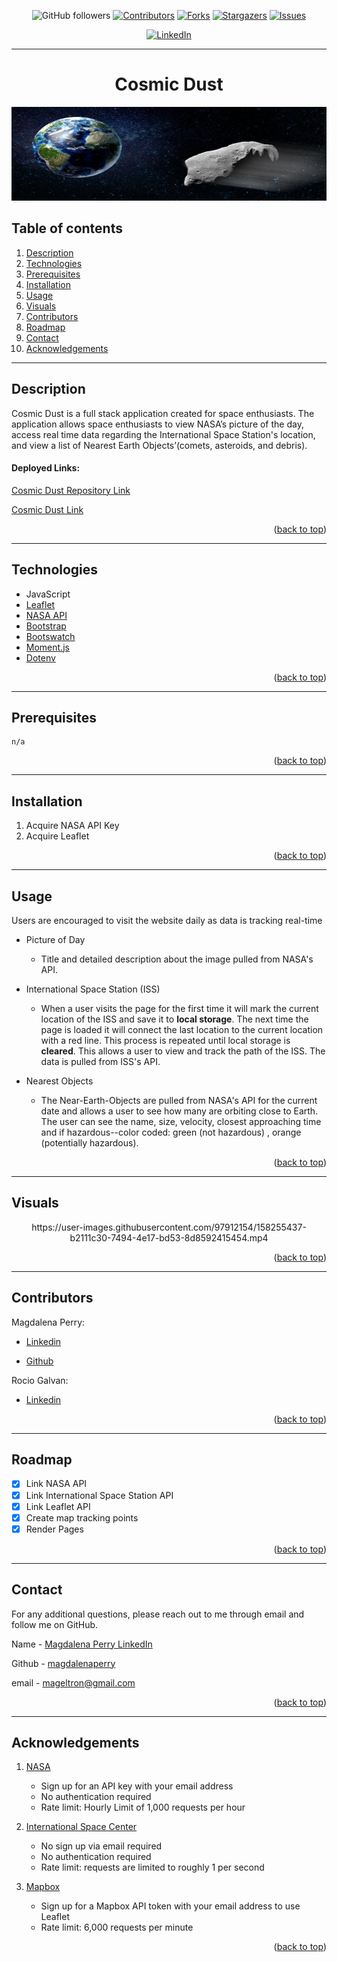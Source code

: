 <div id="top"></div>

<div align="center">

![GitHub followers](https://img.shields.io/github/followers/magdalenaperry?style=for-the-badge)
[![Contributors][contributors-shield]][contributors-url]
[![Forks][forks-shield]][forks-url]
[![Stargazers][stars-shield]][stars-url]
[![Issues][issues-shield]][issues-url]
<!-- [![MIT License][license-shield]][license-url] -->
[![LinkedIn][linkedin-shield]][linkedin-url]

---

# Cosmic Dust

<a href="https://github.com/magdalenaperry/nasa-space-things">
    <img src="assets\images\near-earth-object.jpeg" alt="Logo" width="600px" height="150px">
  </a>

</div>

## Table of contents

1. [Description](#description)
1. [Technologies](#technologies)
1. [Prerequisites](#prerequisites)
3. [Installation](#installation)
3. [Usage](#usage)
2. [Visuals](#visuals)
8. [Contributors](#contributors)
9. [Roadmap](#roadmap)
10. [Contact](#contact)
11. [Acknowledgements](#acknowledgements)
    
---

## Description
Cosmic Dust is a full stack application created for space enthusiasts. The application allows space enthusiasts to view NASA’s picture of the day, access real time data regarding the International Space Station's location, and view a list of Nearest Earth Objects’(comets, asteroids, and debris). 

#### Deployed Links:
[Cosmic Dust Repository Link](https://github.com/magdalenaperry/nasa-space-things)

[Cosmic Dust Link](https://magdalenaperry.github.io/nasa-space-things/)

<p align="right">(<a href="#top">back to top</a>)</p>

---

## Technologies
- JavaScript
- [Leaflet](https://leafletjs.com/SlavaUkraini/)
- [NASA API](https://api.nasa.gov/)
- [Bootstrap](https://getbootstrap.com/)
- [Bootswatch](https://bootswatch.com/)
- [Moment.js](https://momentjs.com/)
- [Dotenv](https://www.npmjs.com/package/dotenv)

<p align="right">(<a href="#top">back to top</a>)</p>

---

## Prerequisites
    n/a

<p align="right">(<a href="#top">back to top</a>)</p>

---

## Installation
1. Acquire NASA API Key
2. Acquire Leaflet 


<p align="right">(<a href="#top">back to top</a>)</p>

----

## Usage
Users are encouraged to visit the website daily as data is tracking real-time

- Picture of Day

    - Title and detailed description about the image pulled from NASA's API.

- International Space Station (ISS)

    - When a user visits the page for the first time it will mark the current location of the ISS and save it to **local storage**. The next time the page is loaded it will connect the last location to the current location with a red line. This process is repeated until local storage is **cleared**. This allows a user to view and track the path of the ISS. The data is pulled from ISS's API. 
   
- Nearest Objects

    - The Near-Earth-Objects are pulled from NASA's API for the current date and allows a user to see how many are orbiting close to Earth. The user can see the name, size, velocity, closest approaching time and if hazardous--color coded: green (not hazardous) , orange (potentially hazardous).

<p align="right">(<a href="#top">back to top</a>)</p>

---

## Visuals
<div align="center">
https://user-images.githubusercontent.com/97912154/158255437-b2111c30-7494-4e17-bd53-8d8592415454.mp4

<p align="right">(<a href="#top">back to top</a>)</p>

---
</div>

## Contributors

Magdalena Perry: 

- [Linkedin](https://www.linkedin.com/in/magdalena-perry/)

- [Github](https://github.com/magdalenaperry)

Rocio Galvan: 

- [Linkedin](https://www.linkedin.com/in/rocio-galvan/)


<p align="right">(<a href="#top">back to top</a>)</p>

---
## Roadmap
- [x] Link NASA API
- [x] Link International Space Station API
- [x] Link Leaflet API
- [x] Create map tracking points
- [x] Render Pages

<p align="right">(<a href="#top">back to top</a>)</p>

---
## Contact
For any additional questions, please reach out to me through email and follow me on GitHub.

Name - [Magdalena Perry LinkedIn](https:www.linkedin.com/in/magdalenaperry)

Github - [magdalenaperry](https://www.github.com/magdalenaperry)

email - [mageltron@gmail.com](mageltron@gmail.com)

<p align="right">(<a href="#top">back to top</a>)</p>

---
## Acknowledgements

1. [NASA](https://api.nasa.gov/index.html)
    - Sign up for an API key with your email address
    - No authentication required
    - Rate limit: Hourly Limit of 1,000 requests per hour


2. [International Space Center](https://wheretheiss.at/w/developer)
    - No sign up via email required
    - No authentication required
    - Rate limit: requests are limited to roughly 1 per second


3. [Mapbox](https://docs.mapbox.com/api/maps/static-tiles/)
    - Sign up for a Mapbox API token with your email address to use Leaflet 
    - Rate limit: 6,000 requests per minute

<p align="right">(<a href="#top">back to top</a>)</p>



<!-- 
See more on the [Open Database License](https://www.openstreetmap.org/copyright) -->



      
[contributors-shield]: https://img.shields.io/github/contributors/magdalenaperry/nasa-space-things.svg?style=for-the-badge
[contributors-url]: https://github.com/magdalenaperry/nasa-space-things/graphs/contributors
[forks-shield]: https://img.shields.io/github/forks/magdalenaperry/nasa-space-things.svg?style=for-the-badge
[forks-url]: https://github.com/magdalenaperry/nasa-space-things/network/members
[stars-shield]: https://img.shields.io/github/stars/magdalenaperry/nasa-space-things.svg?style=for-the-badge
[stars-url]: https://github.com/magdalenaperry/nasa-space-things/stargazers
[issues-shield]: https://img.shields.io/github/issues/magdalenaperry/nasa-space-things.svg?style=for-the-badge
[issues-url]: https://github.com/magdalenaperry/nasa-space-things/issues
[license-shield]: https://img.shields.io/github/license/magdalenaperry/nasa-space-things.svg?style=for-the-badge
[license-url]: https://github.com/magdalenaperry/nasa-space-things/blob/master/LICENSE.txt
[linkedin-shield]: https://img.shields.io/badge/-LinkedIn-black.svg?style=for-the-badge&logo=linkedin&colorB=555
[linkedin-url]: https://linkedin.com/in/magdalenaperry
[product-screenshot]: images/screenshot.png
